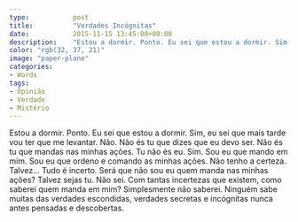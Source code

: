 ```yaml
---
type:           post
title:          "Verdades Incógnitas"
date:           2015-11-15 13:45:00+00:00
description:    "Estou a dormir. Ponto. Eu sei que estou a dormir. Sim, eu sei que mais tarde vou ter que me levantar. Não. Não és tu que dizes que eu devo ser."
color: "rgb(32, 37, 21)"
image: "paper-plane"
categories:
- Words
tags:
- Opinião
- Verdade
- Mistério
---
```


Estou a dormir. Ponto. Eu sei que estou a dormir. Sim, eu sei que mais tarde vou ter que me levantar. Não. Não és tu que dizes que eu devo ser. Não és tu que mandas nas minhas ações. Tu não és eu. Sim. Sou eu que mando em mim. Sou eu que ordeno e comando as minhas ações. Não tenho a certeza. Talvez… Tudo é incerto. Será que não sou eu quem manda nas minhas ações? Talvez sejas tu. Não sei. Com tantas incertezas que existem, como saberei quem manda em mim? Simplesmente não saberei. Ninguém sabe muitas das verdades escondidas, verdades secretas e incógnitas nunca antes pensadas e descobertas.

